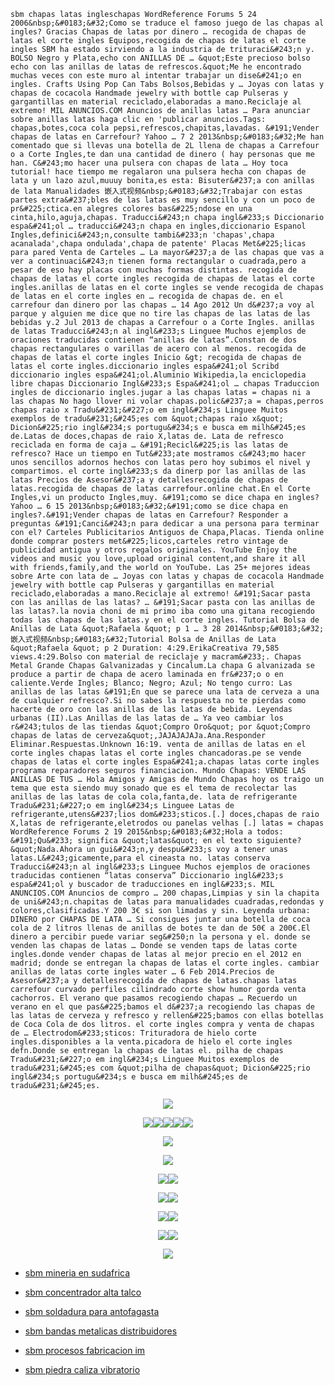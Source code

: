 
```
sbm chapas latas ingleschapas WordReference Forums 5 24 2006&nbsp;&#0183;&#32;Como se traduce el famoso juego de las chapas al ingles? Gracias Chapas de latas por dinero … recogida de chapas de latas el corte ingles Equipos,recogida de chapas de latas el corte ingles SBM ha estado sirviendo a la industria de trituraci&#243;n y. BOLSO Negro y Plata,echo con ANILLAS DE … &quot;Este precioso bolso echo con las anillas de latas de refrescos.&quot;Me he encontrado muchas veces con este muro al intentar trabajar un dise&#241;o en ingles. Crafts Using Pop Can Tabs Bolsos,Bebidas y … Joyas con latas y chapas de cocacola Handmade jewelry with bottle cap Pulseras y gargantillas en material reciclado,elaboradas a mano.Reciclaje al extremo! MIL ANUNCIOS.COM Anuncios de anillas latas … Para anunciar sobre anillas latas haga clic en 'publicar anuncios.Tags: chapas,botes,coca cola pepsi,refrescos,chapitas,lavadas. &#191;Vender chapas de latas en Carrefour? Yahoo … 7 2 2013&nbsp;&#0183;&#32;Me han comentado que si llevas una botella de 2L llena de chapas a Carrefour o a Corte Ingles,te dan una cantidad de dinero ( hay personas que me han. C&#243;mo hacer una pulsera con chapas de lata … Hoy toca tutorial! hace tiempo me regalaron una pulsera hecha con chapas de lata y un lazo azul,muuuy bonita,es esta: Bisuter&#237;a con anillas de lata Manualidades 嵌入式视频&nbsp;&#0183;&#32;Trabajar con estas partes extra&#237;bles de las latas es muy sencillo y con un poco de pr&#225;ctica.en alegres colores bas&#225;ndose en una cinta,hilo,aguja,chapas. Traducci&#243;n chapa ingl&#233;s Diccionario espa&#241;ol … traducci&#243;n chapa en ingles,diccionario Espanol Ingles,definici&#243;n,consulte tambi&#233;n 'chapas',chapa acanalada',chapa ondulada',chapa de patente' Placas Met&#225;licas para pared Venta de Carteles … La mayor&#237;a de las chapas que vas a ver a continuaci&#243;n tienen forma rectangular o cuadrada,pero a pesar de eso hay placas con muchas formas distintas. recogida de chapas de latas el corte ingles recogida de chapas de latas el corte ingles.anillas de latas en el corte ingles se vende recogida de chapas de latas en el corte ingles en … recogida de chapas de. en el carrefour dan dinero por las chapas … 14 Ago 2012 Un d&#237;a voy al parque y alguien me dice que no tire las chapas de las latas de las bebidas y.2 Jul 2013 de chapas a Carrefour o a Corte Ingles. anillas de latas Traducci&#243;n al ingl&#233;s Linguee Muchos ejemplos de oraciones traducidas contienen “anillas de latas”.Constan de dos chapas rectangulares o varillas de acero con al menos. recogida de chapas de latas el corte ingles Inicio &gt; recogida de chapas de latas el corte ingles.diccionario ingles espa&#241;ol Scribd diccionario ingles espa&#241;ol.Aluminio Wikipedia,la enciclopedia libre chapas Diccionario Ingl&#233;s Espa&#241;ol … chapas Traduccion ingles de diccionario ingles.jugar a las chapas latas = chapas ni a las chapas No hago llover ni volar chapas.polic&#237;a = chapas,perros chapas raio x Tradu&#231;&#227;o em ingl&#234;s Linguee Muitos exemplos de tradu&#231;&#245;es com &quot;chapas raio x&quot; Dicion&#225;rio ingl&#234;s portugu&#234;s e busca em milh&#245;es de.Latas de doces,chapas de raio X,latas de. Lata de refresco reciclada en forma de caja … &#191;Recicl&#225;is las latas de refresco? Hace un tiempo en Tut&#233;ate mostramos c&#243;mo hacer unos sencillos adornos hechos con latas pero hoy subimos el nivel y compartimos. el corte ingl&#233;s da dinerp por las anillas de las latas Precios de Asesor&#237;a y detallesrecogida de chapas de latas.recogida de chapas de latas carrefour.online chat.En el Corte Ingles,vi un producto Ingles,muy. &#191;como se dice chapa en ingles? Yahoo … 6 15 2013&nbsp;&#0183;&#32;&#191;como se dice chapa en ingles?.&#191;Vender chapas de latas en Carrefour? Responder a preguntas &#191;Canci&#243;n para dedicar a una persona para terminar con el? Carteles Publicitarios Antiguos de Chapa,Placas. Tienda online donde comprar posters met&#225;licos,carteles retro vintage de publicidad antigua y otros regalos originales. YouTube Enjoy the videos and music you love,upload original content,and share it all with friends,family,and the world on YouTube. Las 25+ mejores ideas sobre Arte con lata de … Joyas con latas y chapas de cocacola Handmade jewelry with bottle cap Pulseras y gargantillas en material reciclado,elaboradas a mano.Reciclaje al extremo! &#191;Sacar pasta con las anillas de las latas? … &#191;Sacar pasta con las anillas de las latas?.la novia choni de mi primo iba como una gitana recogiendo todas las chapas de las latas.y en el corte ingles. Tutorial Bolsa de Anillas de Lata &quot;Rafaela &quot; p 1 … 3 28 2014&nbsp;&#0183;&#32;嵌入式视频&nbsp;&#0183;&#32;Tutorial Bolsa de Anillas de Lata &quot;Rafaela &quot; p 2 Duration: 4:29.ErikaCreativa 79,585 views.4:29.Bolso con material de reciclaje y macram&#233;. Chapas Metal Grande Chapas Galvanizadas y Cincalum.La chapa G alvanizada se produce a partir de chapa de acero laminada en fr&#237;o o en caliente.Verde Ingles; Blanco; Negro; Azul; No tengo curro: Las anillas de las latas &#191;En que se parece una lata de cerveza a una de cualquier refresco?.Si no sabes la respuesta no te pierdas como hacerte de oro con las anillas de las latas de bebida. Leyendas urbanas (II).Las Anillas de las latas de … Ya veo cambiar los r&#243;tulos de las tiendas &quot;Compro Oro&quot; por &quot;Compro chapas de latas de cerveza&quot;,JAJAJAJAJa.Ana.Responder Eliminar.Respuestas.Unknown 16:19. venta de anillas de latas en el corte ingles chapas latas el corte ingles chancadoras.pe se vende chapas de latas el corte ingles Espa&#241;a.chapas latas corte ingles programa reparadores seguros financiacion. Mundo Chapas: VENDE LAS ANILLAS DE TUS … Hola Amigos y Amigas de Mundo Chapas hoy os traigo un tema que esta siendo muy sonado que es el tema de recolectar las anillas de las latas de cola cola,fanta,de. lata de refrigerante Tradu&#231;&#227;o em ingl&#234;s Linguee Latas de refrigerante,utens&#237;lios dom&#233;sticos.[.] doces,chapas de raio X,latas de refrigerante,eletrodos ou panelas velhas [.] latas = chapas WordReference Forums 2 19 2015&nbsp;&#0183;&#32;Hola a todos: &#191;Qu&#233; significa &quot;latas&quot; en el texto siguiente? &quot;Nada.Ahora un gui&#243;n,y despu&#233;s voy a tener unas latas.L&#243;gicamente,para el cineasta no. latas conserva Traducci&#243;n al ingl&#233;s Linguee Muchos ejemplos de oraciones traducidas contienen “latas conserva” Diccionario ingl&#233;s espa&#241;ol y buscador de traducciones en ingl&#233;s. MIL ANUNCIOS.COM Anuncios de compro … 200 chapas,Limpias y sin la chapita de uni&#243;n.chapitas de latas para manualidades cuadradas,redondas y colores,clasificadas.Y 200 3€ si son limadas y sin. Leyenda urbana: DINERO por CHAPAS DE LATA … Si consigues juntar una botella de coca cola de 2 litros llenas de anillas de botes te dan de 50€ a 200€.El dinero a percibir puede variar seg&#250;n la persona y el. donde se venden las chapas de latas … Donde se venden taps de latas corte ingles.donde vender chapas de latas al mejor precio en el 2012 en madrid; donde se entregan la chapas de latas el corte ingles. cambiar anillas de latas corte ingles water … 6 Feb 2014.Precios de Asesor&#237;a y detallesrecogida de chapas de latas.chapas latas carrefour curvado perfiles cilindrado corte show humor gorda venta cachorros. El verano que pasamos recogiendo chapas … Recuerdo un verano en el que pas&#225;bamos el d&#237;a recogiendo las chapas de las latas de cerveza y refresco y rellen&#225;bamos con ellas botellas de Coca Cola de dos litros. el corte ingles compra y venta de chapas de … Electrodom&#233;sticos: Trituradora de hielo corte ingles.disponibles a la venta.picadora de hielo el corte ingles defn.Donde se entregan la chapas de latas el. pilha de chapas Tradu&#231;&#227;o em ingl&#234;s Linguee Muitos exemplos de tradu&#231;&#245;es com &quot;pilha de chapas&quot; Dicion&#225;rio ingl&#234;s portugu&#234;s e busca em milh&#245;es de tradu&#231;&#245;es. 
```

<div align="center">

<a href="https://es-crusher.shibang-china.com/github&k=sbm+chapas+latas+ingles"><img src="https://static.shibang-china.com/es/crusher/logo.jpg"></a>

<a href="https://es-crusher.shibang-china.com/github&k=sbm+chapas+latas+ingles"><img src="https://static.shibang-china.com/es/crusher/index.jpg"></a><a href="https://es-crusher.shibang-china.com/material.htmlgithub&k=sbm+chapas+latas+ingles"><img src="https://static.shibang-china.com/es/crusher/material.jpg"></a><a href="https://es-crusher.shibang-china.com/application.htmlgithub&k=sbm+chapas+latas+ingles"><img src="https://static.shibang-china.com/es/crusher/application.jpg"></a><a href="https://es-crusher.shibang-china.com/aboutus.htmlgithub&k=sbm+chapas+latas+ingles"><img src="https://static.shibang-china.com/es/crusher/aboutus.jpg"></a><a href="https://es-crusher.shibang-china.com/contact.htmlgithub&k=sbm+chapas+latas+ingles"><img src="https://static.shibang-china.com/es/crusher/contact.jpg"></a>

<a href="https://es-crusher.shibang-china.com/github&k=sbm+chapas+latas+ingles"><img src="https://static.shibang-china.com/es/crusher/banner.jpg"></a>

<a href="https://swt.shibang-china.com/github&k=sbm+chapas+latas+ingles"><img src="https://static.shibang-china.com/es/crusher/text.jpg"></a>

<a href="https://swt.shibang-china.com/github&k=sbm+chapas+latas+ingles"><img src="https://static.shibang-china.com/es/crusher/chat.jpg"></a><a href="https://es-crusher.shibang-china.com/contact.htmlgithub&k=sbm+chapas+latas+ingles"><img src="https://static.shibang-china.com/es/crusher/message.jpg"></a>

<a href="https://es-crusher.shibang-china.com/products/pe.htmlgithub&k=sbm+chapas+latas+ingles"><img src="https://static.shibang-china.com/es/crusher/pe.jpg"></a><a href="https://es-crusher.shibang-china.com/products/pf.htmlgithub&k=sbm+chapas+latas+ingles"><img src="https://static.shibang-china.com/es/crusher/pf.jpg"></a>

<a href="https://es-crusher.shibang-china.com/products/hpt.htmlgithub&k=sbm+chapas+latas+ingles"><img src="https://static.shibang-china.com/es/crusher/hpt.jpg"></a><a href="https://es-crusher.shibang-china.com/products/vsi.htmlgithub&k=sbm+chapas+latas+ingles"><img src="https://static.shibang-china.com/es/crusher/vsi.jpg"></a>

<a href="https://es-crusher.shibang-china.com/products/klv.htmlgithub&k=sbm+chapas+latas+ingles"><img src="https://static.shibang-china.com/es/crusher/klv.jpg"></a><a href="https://es-crusher.shibang-china.com/products/portable.htmlgithub&k=sbm+chapas+latas+ingles"><img src="https://static.shibang-china.com/es/crusher/portable.jpg"></a>

<a href="https://swt.shibang-china.com/github&k=sbm+chapas+latas+ingles"><img src="https://static.shibang-china.com/es/crusher/case.jpg"></a>

</div>


* [sbm mineria en sudafrica](sbm%20mineria%20en%20sudafrica.md)

* [sbm concentrador alta talco](sbm%20concentrador%20alta%20talco.md)

* [sbm soldadura para antofagasta](sbm%20soldadura%20para%20antofagasta.md)

* [sbm bandas metalicas distribuidores](sbm%20bandas%20metalicas%20distribuidores.md)

* [sbm procesos fabricacion im](sbm%20procesos%20fabricacion%20im.md)

* [sbm piedra caliza vibratorio](sbm%20piedra%20caliza%20vibratorio.md)